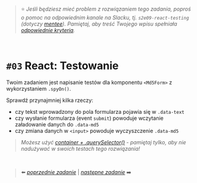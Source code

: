 > :star: *Jeśli będziesz mieć problem z rozwiązaniem tego zadania, poproś o pomoc na odpowiednim kanale na Slacku, tj. `s2e09-react-testing` (dotyczy [mentee](https://devmentor.pl/mentoring-javascript/)). Pamiętaj, aby treść Twojego wpisu spełniała [odpowiednie kryteria](https://devmentor.pl/jak-prosic-o-pomoc/).*

&nbsp;

# `#03` React: Testowanie


Twoim zadaniem jest napisanie testów dla komponentu `<Md5Form>` z wykorzystaniem `.spyOn()`.

Sprawdź przynajmniej kilka rzeczy:
- czy tekst wprowadzony do pola formularza pojawia się w `.data-text`
- czy wysłanie formularza (event `submit`) powoduje wczytanie załadowanie danych do `.data-md5`
- czy zmiana danych w `<input>` powoduje wyczyszczenie `.data-md5`
> *Możesz użyć [container + .querySelector()](https://testing-library.com/docs/queries/about/#manual-queries) - pamiętaj tylko, aby nie nadużywać w swoich testach tego rozwiązania!*

&nbsp;

> :arrow_left: [*poprzednie zadanie*](./../02) | [*następne zadanie*](./../04) :arrow_right:
